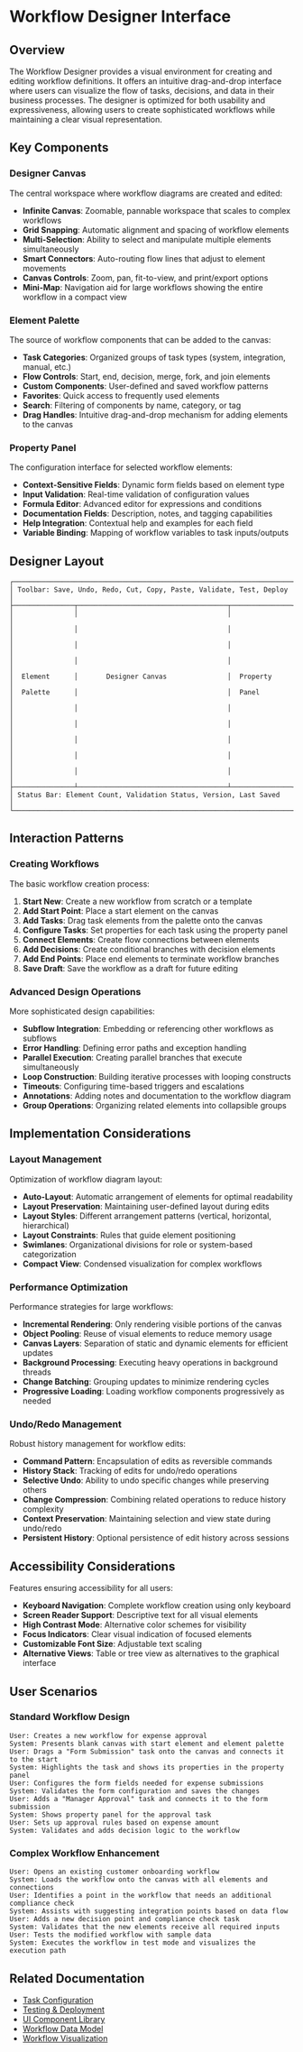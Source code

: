 # Workflow Designer Interface

## Overview

The Workflow Designer provides a visual environment for creating and editing workflow definitions. It offers an intuitive drag-and-drop interface where users can visualize the flow of tasks, decisions, and data in their business processes. The designer is optimized for both usability and expressiveness, allowing users to create sophisticated workflows while maintaining a clear visual representation.

## Key Components

### Designer Canvas

The central workspace where workflow diagrams are created and edited:

* **Infinite Canvas**: Zoomable, pannable workspace that scales to complex workflows
* **Grid Snapping**: Automatic alignment and spacing of workflow elements
* **Multi-Selection**: Ability to select and manipulate multiple elements simultaneously
* **Smart Connectors**: Auto-routing flow lines that adjust to element movements
* **Canvas Controls**: Zoom, pan, fit-to-view, and print/export options
* **Mini-Map**: Navigation aid for large workflows showing the entire workflow in a compact view

### Element Palette

The source of workflow components that can be added to the canvas:

* **Task Categories**: Organized groups of task types (system, integration, manual, etc.)
* **Flow Controls**: Start, end, decision, merge, fork, and join elements
* **Custom Components**: User-defined and saved workflow patterns
* **Favorites**: Quick access to frequently used elements
* **Search**: Filtering of components by name, category, or tag
* **Drag Handles**: Intuitive drag-and-drop mechanism for adding elements to the canvas

### Property Panel

The configuration interface for selected workflow elements:

* **Context-Sensitive Fields**: Dynamic form fields based on element type
* **Input Validation**: Real-time validation of configuration values
* **Formula Editor**: Advanced editor for expressions and conditions
* **Documentation Fields**: Description, notes, and tagging capabilities
* **Help Integration**: Contextual help and examples for each field
* **Variable Binding**: Mapping of workflow variables to task inputs/outputs

## Designer Layout

```
┌─────────────────────────────────────────────────────────────────────┐
│ Toolbar: Save, Undo, Redo, Cut, Copy, Paste, Validate, Test, Deploy │
├───────────────┬─────────────────────────────────────┬───────────────┤
│               │                                     │               │
│               │                                     │               │
│               │                                     │               │
│               │                                     │               │
│  Element      │       Designer Canvas               │  Property     │
│  Palette      │                                     │  Panel        │
│               │                                     │               │
│               │                                     │               │
│               │                                     │               │
│               │                                     │               │
│               │                                     │               │
├───────────────┴─────────────────────────────────────┴───────────────┤
│ Status Bar: Element Count, Validation Status, Version, Last Saved   │
└─────────────────────────────────────────────────────────────────────┘
```

## Interaction Patterns

### Creating Workflows

The basic workflow creation process:


1. **Start New**: Create a new workflow from scratch or a template
2. **Add Start Point**: Place a start element on the canvas
3. **Add Tasks**: Drag task elements from the palette onto the canvas
4. **Configure Tasks**: Set properties for each task using the property panel
5. **Connect Elements**: Create flow connections between elements
6. **Add Decisions**: Create conditional branches with decision elements
7. **Add End Points**: Place end elements to terminate workflow branches
8. **Save Draft**: Save the workflow as a draft for future editing

### Advanced Design Operations

More sophisticated design capabilities:

* **Subflow Integration**: Embedding or referencing other workflows as subflows
* **Error Handling**: Defining error paths and exception handling
* **Parallel Execution**: Creating parallel branches that execute simultaneously
* **Loop Construction**: Building iterative processes with looping constructs
* **Timeouts**: Configuring time-based triggers and escalations
* **Annotations**: Adding notes and documentation to the workflow diagram
* **Group Operations**: Organizing related elements into collapsible groups

## Implementation Considerations

### Layout Management

Optimization of workflow diagram layout:

* **Auto-Layout**: Automatic arrangement of elements for optimal readability
* **Layout Preservation**: Maintaining user-defined layout during edits
* **Layout Styles**: Different arrangement patterns (vertical, horizontal, hierarchical)
* **Layout Constraints**: Rules that guide element positioning
* **Swimlanes**: Organizational divisions for role or system-based categorization
* **Compact View**: Condensed visualization for complex workflows

### Performance Optimization

Performance strategies for large workflows:

* **Incremental Rendering**: Only rendering visible portions of the canvas
* **Object Pooling**: Reuse of visual elements to reduce memory usage
* **Canvas Layers**: Separation of static and dynamic elements for efficient updates
* **Background Processing**: Executing heavy operations in background threads
* **Change Batching**: Grouping updates to minimize rendering cycles
* **Progressive Loading**: Loading workflow components progressively as needed

### Undo/Redo Management

Robust history management for workflow edits:

* **Command Pattern**: Encapsulation of edits as reversible commands
* **History Stack**: Tracking of edits for undo/redo operations
* **Selective Undo**: Ability to undo specific changes while preserving others
* **Change Compression**: Combining related operations to reduce history complexity
* **Context Preservation**: Maintaining selection and view state during undo/redo
* **Persistent History**: Optional persistence of edit history across sessions

## Accessibility Considerations

Features ensuring accessibility for all users:

* **Keyboard Navigation**: Complete workflow creation using only keyboard
* **Screen Reader Support**: Descriptive text for all visual elements
* **High Contrast Mode**: Alternative color schemes for visibility
* **Focus Indicators**: Clear visual indication of focused elements
* **Customizable Font Size**: Adjustable text scaling
* **Alternative Views**: Table or tree view as alternatives to the graphical interface

## User Scenarios

### Standard Workflow Design

```
User: Creates a new workflow for expense approval
System: Presents blank canvas with start element and element palette
User: Drags a "Form Submission" task onto the canvas and connects it to the start
System: Highlights the task and shows its properties in the property panel
User: Configures the form fields needed for expense submissions
System: Validates the form configuration and saves the changes
User: Adds a "Manager Approval" task and connects it to the form submission
System: Shows property panel for the approval task
User: Sets up approval rules based on expense amount
System: Validates and adds decision logic to the workflow
```

### Complex Workflow Enhancement

```
User: Opens an existing customer onboarding workflow
System: Loads the workflow onto the canvas with all elements and connections
User: Identifies a point in the workflow that needs an additional compliance check
System: Assists with suggesting integration points based on data flow
User: Adds a new decision point and compliance check task
System: Validates that the new elements receive all required inputs
User: Tests the modified workflow with sample data
System: Executes the workflow in test mode and visualizes the execution path
```

## Related Documentation

* [Task Configuration](./task_configuration.md)
* [Testing & Deployment](./testing_deployment.md)
* [UI Component Library](../../design_system/component_guidelines.md)
* [Workflow Data Model](../../workflow_orchestrator/data_model.md)
* [Workflow Visualization](../chat_interface/workflow_visualization.md)


